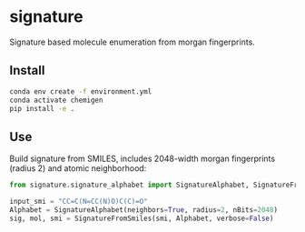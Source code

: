 # signature

Signature based molecule enumeration from morgan fingerprints.

## Install

```sh
conda env create -f environment.yml
conda activate chemigen
pip install -e .
```

## Use

Build signature from SMILES, includes 2048-width morgan fingerprints (radius 2) and atomic neighborhood:

```python
from signature.signature_alphabet import SignatureAlphabet, SignatureFromSmiles

input_smi = "CC=C(N=CC(N)O)C(C)=O"
Alphabet = SignatureAlphabet(neighbors=True, radius=2, nBits=2048)
sig, mol, smi = SignatureFromSmiles(smi, Alphabet, verbose=False)
```
